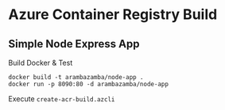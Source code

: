# Azure Container Registry Build

## Simple Node Express App

Build Docker & Test

```
docker build -t arambazamba/node-app .
docker run -p 8090:80 -d arambazamba/node-app
```

Execute `create-acr-build.azcli`
